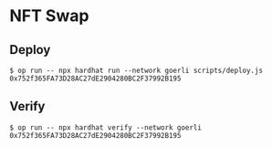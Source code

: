 # NFT Swap

## Deploy
```
$ op run -- npx hardhat run --network goerli scripts/deploy.js
0x752f365FA73D28AC27dE2904280BC2F37992B195
```

## Verify
```
$ op run -- npx hardhat verify --network goerli 0x752f365FA73D28AC27dE2904280BC2F37992B195
```

